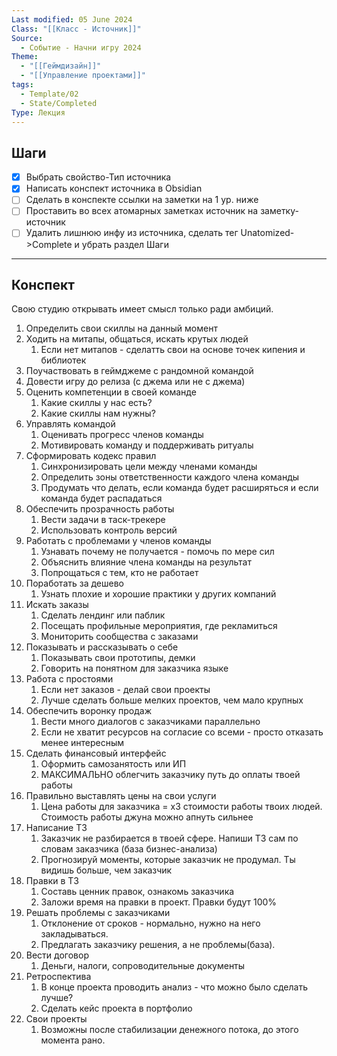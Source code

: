 ```yaml
---
Last modified: 05 June 2024
Class: "[[Класс - Источник]]"
Source:
  - Событие - Начни игру 2024
Theme:
  - "[[Геймдизайн]]"
  - "[[Управление проектами]]"
tags:
  - Template/02
  - State/Completed
Type: Лекция
---
```

## Шаги
- [x] Выбрать свойство-Тип источника
- [x] Написать конспект источника в Obsidian
- [ ] Сделать в конспекте ссылки на заметки на 1 ур. ниже
- [ ] Проставить во всех атомарных заметках источник на заметку-источник
- [ ] Удалить лишнюю инфу из источника, сделать тег Unatomized->Complete и убрать раздел Шаги
---

## Конспект
Свою студию открывать имеет смысл только ради амбиций.
1. Определить свои скиллы на данный момент
2. Ходить на митапы, общаться, искать крутых людей
	1. Если нет митапов - сделатть свои на основе точек кипения и библиотек
3. Поучаствовать в геймджеме с рандомной командой
4. Довести игру до релиза (с джема или не с джема)
5. Оценить компетенции в своей команде
	1. Какие скиллы у нас есть?
	2. Какие скиллы нам нужны?
6. Управлять командой
	1. Оценивать прогресс членов команды
	2. Мотивировать команду и поддерживать ритуалы
7. Сформировать кодекс правил
	1. Синхронизировать цели между членами команды
	2. Определить зоны ответственности каждого члена команды
	3. Продумать что делать, если команда будет расширяться и если команда будет распадаться
8. Обеспечить прозрачность работы
	1. Вести задачи в таск-трекере
	2. Использовать контроль версий
9. Работать с проблемами у членов команды
	1. Узнавать почему не получается - помочь по мере сил
	2. Объяснить влияние члена команды на результат
	3. Попрощаться с тем, кто не работает
10. Поработать за дешево
	1. Узнать плохие и хорошие практики у других компаний
11. Искать заказы
	1. Сделать лендинг или паблик
	2. Посещать профильные мероприятия, где рекламиться
	3. Мониторить сообщества с заказами
12. Показывать и рассказывать о себе
	1. Показывать свои прототипы, демки
	2. Говорить на понятном для заказчика языке
13. Работа с простоями
	1. Если нет заказов - делай свои проекты
	2. Лучше сделать больше мелких проектов, чем мало крупных
14. Обеспечить воронку продаж
	1. Вести много диалогов с заказчиками параллельно
	2. Если не хватит ресурсов на согласие со всеми - просто отказать менее интересным
15. Сделать финансовый интерфейс
	1. Оформить самозанятость или ИП
	2. МАКСИМАЛЬНО облегчить заказчику путь до оплаты твоей работы
16. Правильно выставлять цены на свои услуги
	1. Цена работы для заказчика = х3 стоимости работы твоих людей. Стоимость работы джуна можно апнуть сильнее
17. Написание ТЗ
	1. Заказчик не разбирается в твоей сфере. Напиши ТЗ сам по словам заказчика (база бизнес-анализа)
	2. Прогнозируй моменты, которые заказчик не продумал. Ты видишь больше, чем заказчик
18. Правки в ТЗ
	1. Составь ценник правок, ознакомь заказчика
	2. Заложи время на правки в проект. Правки будут 100%
19. Решать проблемы с заказчиками
	1. Отклонение от сроков - нормально, нужно на него закладываться.
	2. Предлагать заказчику решения, а не проблемы(база).
20. Вести договор
	1. Деньги, налоги, сопроводительные документы
21. Ретроспектива
	1. В конце проекта проводить анализ - что можно было сделать лучше?
	2. Сделать кейс проекта в портфолио
22. Свои проекты
	1. Возможны после стабилизации денежного потока, до этого момента рано.